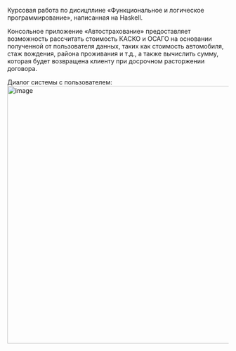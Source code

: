 Курсовая работа по дисицплине «Функциональное и логическое программирование», написанная на Haskell. 

Консольное приложение «Автострахование» предоставляет возможность рассчитать стоимость КАСКО и ОСАГО на основании полученной от пользователя данных, таких как стоимость автомобиля, стаж вождения, района проживания и т.д., а также вычислить сумму, которая будет возвращена клиенту при досрочном расторжении договора. 

Диалог системы с пользователем:
<img width="586" alt="image" src="https://github.com/user-attachments/assets/9230df8b-4275-4945-bdda-3d356ab0ca77">

